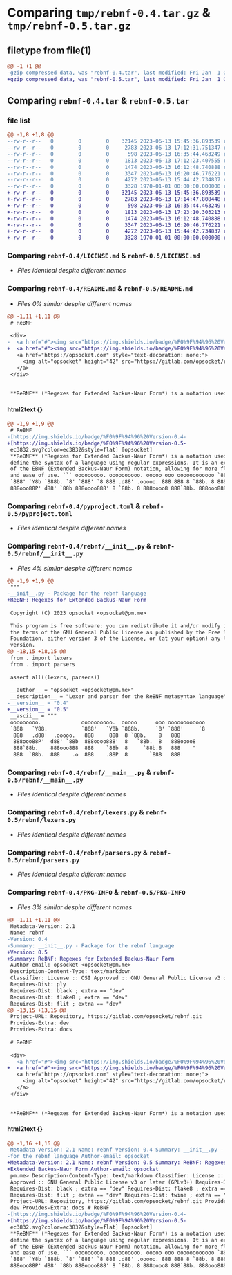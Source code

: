 # Comparing `tmp/rebnf-0.4.tar.gz` & `tmp/rebnf-0.5.tar.gz`

## filetype from file(1)

```diff
@@ -1 +1 @@
-gzip compressed data, was "rebnf-0.4.tar", last modified: Fri Jan  1 00:00:00 2016, max compression
+gzip compressed data, was "rebnf-0.5.tar", last modified: Fri Jan  1 00:00:00 2016, max compression
```

## Comparing `rebnf-0.4.tar` & `rebnf-0.5.tar`

### file list

```diff
@@ -1,8 +1,8 @@
--rw-r--r--   0        0        0    32145 2023-06-13 15:45:36.893539 rebnf-0.4/LICENSE.md
--rw-r--r--   0        0        0     2783 2023-06-13 17:12:31.751347 rebnf-0.4/README.md
--rw-r--r--   0        0        0      598 2023-06-13 16:35:44.463249 rebnf-0.4/pyproject.toml
--rw-r--r--   0        0        0     1813 2023-06-13 17:12:23.407555 rebnf-0.4/rebnf/__init__.py
--rw-r--r--   0        0        0     1474 2023-06-13 16:12:48.740888 rebnf-0.4/rebnf/__main__.py
--rw-r--r--   0        0        0     3347 2023-06-13 16:20:46.776221 rebnf-0.4/rebnf/lexers.py
--rw-r--r--   0        0        0     4272 2023-06-13 15:44:42.734837 rebnf-0.4/rebnf/parsers.py
--rw-r--r--   0        0        0     3328 1970-01-01 00:00:00.000000 rebnf-0.4/PKG-INFO
+-rw-r--r--   0        0        0    32145 2023-06-13 15:45:36.893539 rebnf-0.5/LICENSE.md
+-rw-r--r--   0        0        0     2783 2023-06-13 17:14:47.808448 rebnf-0.5/README.md
+-rw-r--r--   0        0        0      598 2023-06-13 16:35:44.463249 rebnf-0.5/pyproject.toml
+-rw-r--r--   0        0        0     1813 2023-06-13 17:23:10.303213 rebnf-0.5/rebnf/__init__.py
+-rw-r--r--   0        0        0     1474 2023-06-13 16:12:48.740888 rebnf-0.5/rebnf/__main__.py
+-rw-r--r--   0        0        0     3347 2023-06-13 16:20:46.776221 rebnf-0.5/rebnf/lexers.py
+-rw-r--r--   0        0        0     4272 2023-06-13 15:44:42.734837 rebnf-0.5/rebnf/parsers.py
+-rw-r--r--   0        0        0     3328 1970-01-01 00:00:00.000000 rebnf-0.5/PKG-INFO
```

### Comparing `rebnf-0.4/LICENSE.md` & `rebnf-0.5/LICENSE.md`

 * *Files identical despite different names*

### Comparing `rebnf-0.4/README.md` & `rebnf-0.5/README.md`

 * *Files 0% similar despite different names*

```diff
@@ -1,11 +1,11 @@
 # ReBNF
 
 <div>
-  <a href="#"><img src="https://img.shields.io/badge/%F0%9F%94%96%20Version-0.4-ec3832.svg?color=ec3832&style=flat"/></a>
+  <a href="#"><img src="https://img.shields.io/badge/%F0%9F%94%96%20Version-0.5-ec3832.svg?color=ec3832&style=flat"/></a>
   <a href="https://opsocket.com" style="text-decoration: none;">
     <img alt="opsocket" height="42" src="https://gitlab.com/opsocket/rebnf/-/raw/main/docs/assets/imgs/logo.svg" loading="lazy" />
   </a>
 </div>
 
 
 **ReBNF** (*Regexes for Extended Backus-Naur Form*) is a notation used to define the
```

#### html2text {}

```diff
@@ -1,9 +1,9 @@
 # ReBNF
-[https://img.shields.io/badge/%F0%9F%94%96%20Version-0.4-
+[https://img.shields.io/badge/%F0%9F%94%96%20Version-0.5-
 ec3832.svg?color=ec3832&style=flat] [opsocket]
 **ReBNF** (*Regexes for Extended Backus-Naur Form*) is a notation used to
 define the syntax of a language using regular expressions. It is an extension
 of the EBNF (Extended Backus-Naur Form) notation, allowing for more flexibility
 and ease of use. ``` ooooooooo. oooooooooo. ooooo ooo oooooooooooo `888 `Y88.
 `888' `Y8b `888b. `8' `888' `8 888 .d88' .ooooo. 888 888 8 `88b. 8 888
 888ooo88P' d88' `88b 888oooo888' 8 `88b. 8 888oooo8 888`88b. 888ooo888 888 `88b
```

### Comparing `rebnf-0.4/pyproject.toml` & `rebnf-0.5/pyproject.toml`

 * *Files identical despite different names*

### Comparing `rebnf-0.4/rebnf/__init__.py` & `rebnf-0.5/rebnf/__init__.py`

 * *Files 4% similar despite different names*

```diff
@@ -1,9 +1,9 @@
 """
-__init__.py - Package for the rebnf language
+ReBNF: Regexes for Extended Backus-Naur Form
 
 Copyright (C) 2023 opsocket <opsocket@pm.me>
 
 This program is free software: you can redistribute it and/or modify it under
 the terms of the GNU General Public License as published by the Free Software
 Foundation, either version 3 of the License, or (at your option) any later
 version.
@@ -18,15 +18,15 @@
 from . import lexers
 from . import parsers
 
 assert all((lexers, parsers))
 
 __author__ = "opsocket <opsocket@pm.me>"
 __description__ = "Lexer and parser for the ReBNF metasyntax language"
-__version__ = "0.4"
+__version__ = "0.5"
 __ascii__ = """
 ooooooooo.             oooooooooo.  ooooo      ooo oooooooooooo 
 `888   `Y88.           `888'   `Y8b `888b.     `8' `888'     `8 
  888   .d88'  .ooooo.   888     888  8 `88b.    8   888         
  888ooo88P'  d88' `88b  888oooo888'  8   `88b.  8   888oooo8    
  888`88b.    888ooo888  888    `88b  8     `88b.8   888    "    
  888  `88b.  888    .o  888    .88P  8       `888   888
```

### Comparing `rebnf-0.4/rebnf/__main__.py` & `rebnf-0.5/rebnf/__main__.py`

 * *Files identical despite different names*

### Comparing `rebnf-0.4/rebnf/lexers.py` & `rebnf-0.5/rebnf/lexers.py`

 * *Files identical despite different names*

### Comparing `rebnf-0.4/rebnf/parsers.py` & `rebnf-0.5/rebnf/parsers.py`

 * *Files identical despite different names*

### Comparing `rebnf-0.4/PKG-INFO` & `rebnf-0.5/PKG-INFO`

 * *Files 3% similar despite different names*

```diff
@@ -1,11 +1,11 @@
 Metadata-Version: 2.1
 Name: rebnf
-Version: 0.4
-Summary: __init__.py - Package for the rebnf language
+Version: 0.5
+Summary: ReBNF: Regexes for Extended Backus-Naur Form
 Author-email: opsocket <opsocket@pm.me>
 Description-Content-Type: text/markdown
 Classifier: License :: OSI Approved :: GNU General Public License v3 or later (GPLv3+)
 Requires-Dist: ply
 Requires-Dist: black ; extra == "dev"
 Requires-Dist: flake8 ; extra == "dev"
 Requires-Dist: flit ; extra == "dev"
@@ -13,15 +13,15 @@
 Project-URL: Repository, https://gitlab.com/opsocket/rebnf.git
 Provides-Extra: dev
 Provides-Extra: docs
 
 # ReBNF
 
 <div>
-  <a href="#"><img src="https://img.shields.io/badge/%F0%9F%94%96%20Version-0.4-ec3832.svg?color=ec3832&style=flat"/></a>
+  <a href="#"><img src="https://img.shields.io/badge/%F0%9F%94%96%20Version-0.5-ec3832.svg?color=ec3832&style=flat"/></a>
   <a href="https://opsocket.com" style="text-decoration: none;">
     <img alt="opsocket" height="42" src="https://gitlab.com/opsocket/rebnf/-/raw/main/docs/assets/imgs/logo.svg" loading="lazy" />
   </a>
 </div>
 
 
 **ReBNF** (*Regexes for Extended Backus-Naur Form*) is a notation used to define the
```

#### html2text {}

```diff
@@ -1,16 +1,16 @@
-Metadata-Version: 2.1 Name: rebnf Version: 0.4 Summary: __init__.py - Package
-for the rebnf language Author-email: opsocket
+Metadata-Version: 2.1 Name: rebnf Version: 0.5 Summary: ReBNF: Regexes for
+Extended Backus-Naur Form Author-email: opsocket
 pm.me> Description-Content-Type: text/markdown Classifier: License :: OSI
 Approved :: GNU General Public License v3 or later (GPLv3+) Requires-Dist: ply
 Requires-Dist: black ; extra == "dev" Requires-Dist: flake8 ; extra == "dev"
 Requires-Dist: flit ; extra == "dev" Requires-Dist: twine ; extra == "dev"
 Project-URL: Repository, https://gitlab.com/opsocket/rebnf.git Provides-Extra:
 dev Provides-Extra: docs # ReBNF
-[https://img.shields.io/badge/%F0%9F%94%96%20Version-0.4-
+[https://img.shields.io/badge/%F0%9F%94%96%20Version-0.5-
 ec3832.svg?color=ec3832&style=flat] [opsocket]
 **ReBNF** (*Regexes for Extended Backus-Naur Form*) is a notation used to
 define the syntax of a language using regular expressions. It is an extension
 of the EBNF (Extended Backus-Naur Form) notation, allowing for more flexibility
 and ease of use. ``` ooooooooo. oooooooooo. ooooo ooo oooooooooooo `888 `Y88.
 `888' `Y8b `888b. `8' `888' `8 888 .d88' .ooooo. 888 888 8 `88b. 8 888
 888ooo88P' d88' `88b 888oooo888' 8 `88b. 8 888oooo8 888`88b. 888ooo888 888 `88b
```

